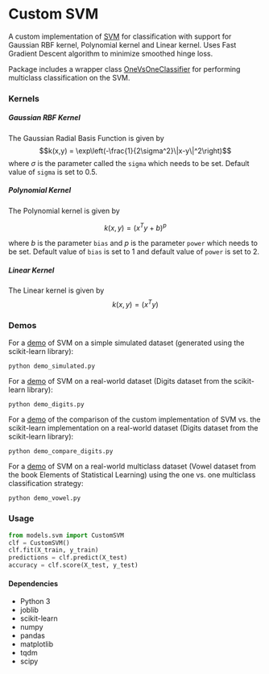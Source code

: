 # Custom SVM
A custom implementation of [SVM](models/svm.py) for classification with support for Gaussian RBF kernel, Polynomial kernel and Linear kernel. Uses Fast Gradient Descent algorithm to minimize smoothed hinge loss.

Package includes a wrapper class [OneVsOneClassifier](models/multiclass.py) for performing multiclass classification on the SVM.


### Kernels
##### Gaussian RBF Kernel
The Gaussian Radial Basis Function is given by
$$k(x,y) = \exp\left(-\frac{1}{2\sigma^2}\|x-y\|^2\right)$$
where $\sigma$ is the parameter called the ```sigma``` which needs to be set. Default value of ```sigma``` is set to 0.5.

##### Polynomial Kernel
The Polynomial kernel is given by
```math
k(x,y) = (x^{T}y + b)^{p}
```
where $b$ is the parameter ```bias``` and $p$ is the parameter ```power``` which needs to be set. Default value of ```bias``` is set to 1 and default value of ```power``` is set to 2.

##### Linear Kernel
The Linear  kernel is given by
$$k(x,y) = (x^{T}y)$$


### Demos
For a [demo](demo_simulated.py) of SVM on a simple simulated dataset (generated using the scikit-learn library):
```
python demo_simulated.py
```

For a [demo](demo_digits.py) of SVM on a real-world dataset (Digits dataset from the scikit-learn library):
```
python demo_digits.py
```

For a [demo](demo_compare_digits.py) of the comparison of the custom implementation of SVM vs. the scikit-learn implementation on a real-world dataset (Digits dataset from the scikit-learn library):
```
python demo_compare_digits.py
```

For a [demo](demo_vowel.py) of SVM on a real-world multiclass dataset (Vowel dataset from the book Elements of Statistical Learning) using the one vs. one multiclass classification strategy:
```
python demo_vowel.py
```


### Usage
```python
from models.svm import CustomSVM
clf = CustomSVM()
clf.fit(X_train, y_train)
predictions = clf.predict(X_test)
accuracy = clf.score(X_test, y_test)
```


#### Dependencies
- Python 3
- joblib
- scikit-learn
- numpy
- pandas
- matplotlib
- tqdm
- scipy
